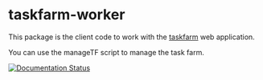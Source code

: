 taskfarm-worker
===============
This package is the client code to work with the [taskfarm](https://github.com/mhagdorn/taskfarm) web application.

You can use the manageTF script to manage the task farm.

[![Documentation Status](https://readthedocs.org/projects/taskfarm-worker/badge/?version=latest)](https://taskfarm-worker.readthedocs.io/en/latest/?badge=latest)
